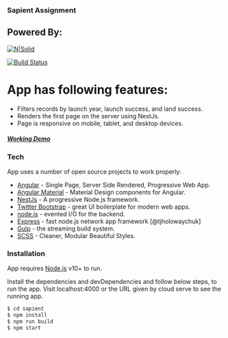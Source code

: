### Sapient Assignment


## Powered By:
[![N|Solid](https://miro.medium.com/max/3200/1*F83F9d1ki3fG6LMG3AvIMg.png)](https://nodesource.com/products/nsolid)

[![Build Status](https://travis-ci.org/joemccann/dillinger.svg?branch=master)]()

# App has following features:
  - Filters records by launch year, launch success, and land success.
  - Renders the first page on the server using NestJs.
  - Page is responsive on mobile, tablet, and desktop devices.
  
##### [Working Demo](https://navneet-is-sapient.herokuapp.com/#/spacex-launch) 

### Tech

App uses a number of open source projects to work properly:

* [Angular](https://angular.io/) -  Single Page, Server Side Rendered, Progressive Web App.
* [Angular Material](https://material.angular.io/) - Material Design components for Angular.
* [NestJs](https://nestjs.com/) - A progressive Node.js framework.
* [Twitter Bootstrap](https://getbootstrap.com/) - great UI boilerplate for modern web apps.
* [node.js](https://nodejs.org/) - evented I/O for the backend.
* [Express](https://expressjs.com/) - fast node.js network app framework [@tjholowaychuk]
* [Gulp](https://gulpjs.com/) - the streaming build system.
* [SCSS](https://sass-lang.com/) - Cleaner, Modular Beautiful Styles.

### Installation

App requires [Node.js](https://nodejs.org/) v10+ to run.

Install the dependencies and devDependencies and follow below steps, to run the app. Visit localhost:4000 or the URL given by cloud serve to see the running app.

```sh
$ cd sapient
$ npm install
$ npm run build
$ npm start
```



